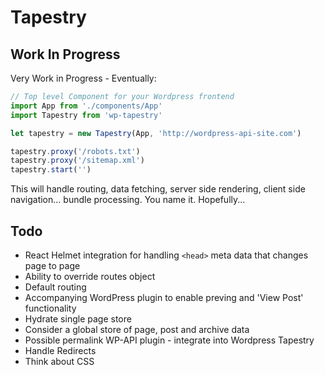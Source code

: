 # Tapestry

## Work In Progress

Very Work in Progress - Eventually:

```js
// Top level Component for your Wordpress frontend
import App from './components/App'
import Tapestry from 'wp-tapestry'

let tapestry = new Tapestry(App, 'http://wordpress-api-site.com')

tapestry.proxy('/robots.txt')
tapestry.proxy('/sitemap.xml')
tapestry.start('')
```

This will handle routing, data fetching, server side rendering, client side navigation... bundle processing. You name it. Hopefully...

## Todo

 - React Helmet integration for handling `<head>` meta data that changes page to page
 - Ability to override routes object
 - Default routing
 - Accompanying WordPress plugin to enable preving and 'View Post' functionality
 - Hydrate single page store
 - Consider a global store of page, post and archive data
 - Possible permalink WP-API plugin - integrate into Wordpress Tapestry
 - Handle Redirects
 - Think about CSS
